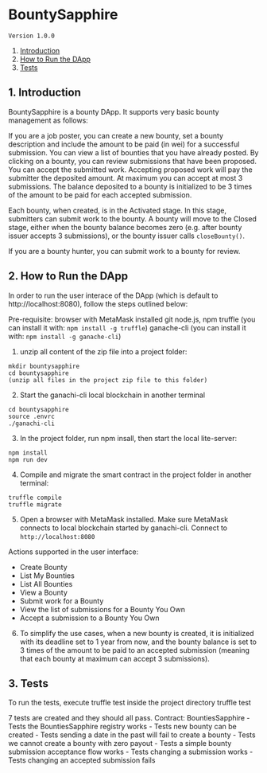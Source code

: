 # BountySapphire

`Version 1.0.0`

1. [Introduction](#1-introduction)
2. [How to Run the DApp](#2-steps)
3. [Tests](#3-tests)


## 1. Introduction

BountySapphire is a bounty DApp. It supports very basic bounty management as follows:

If you are a job poster, you can create a new bounty, set a bounty description and include the amount to be paid (in wei) for a successful submission. You can view a list of bounties that you have already posted. By clicking on a bounty, you can review submissions that have been proposed. You can accept the submitted work. Accepting proposed work will pay the submitter the deposited amount. At maximum you can accept at most 3 submissions. The balance deposited to a bounty is initialized to be 3 times of the amount to be paid for each accepted submission.

Each bounty, when created, is in the Activated stage. In this stage, submitters can submit work to the bounty. A bounty will move to the Closed stage, either when the bounty balance becomes zero (e.g. after bounty issuer accepts 3 submissions), or the bounty issuer calls `closeBounty()`.

If you are a bounty hunter, you can submit work to a bounty for review.


## 2. How to Run the DApp

In order to run the user interace of the DApp (which is default to http://localhost:8080), follow the steps outlined below:

Pre-requisite:
browser with MetaMask installed
git
node.js, npm
truffle (you can install it with: `npm install -g truffle`)
ganache-cli (you can install it with: `npm install -g ganache-cli`)

1. unzip all content of the zip file into a project folder:
```
mkdir bountysapphire
cd bountysapphire
(unzip all files in the project zip file to this folder) 
```

2. Start the ganachi-cli local blockchain in another terminal
```
cd bountysapphire
source .envrc
./ganachi-cli
```

3. In the project folder, run npm insall, then start the local lite-server: 
```
npm install
npm run dev
```

4. Compile and migrate the smart contract in the project folder in another terminal:
```
truffle compile
truffle migrate
```

5. Open a browser with MetaMask installed. Make sure MetaMask connects to local blockchain started by ganachi-cli. Connect to `http://localhost:8080`

Actions supported in the user interface: 
- Create Bounty
- List My Bounties
- List All Bounties
- View a Bounty
- Submit work for a Bounty
- View the list of submissions for a Bounty You Own
- Accept a submission to a Bounty You Own

6. To simplify the use cases, when a new bounty is created, it is initialized with its deadline set to 1 year from now, and the bounty balance is set to 3 times of the amount to be paid to an accepted submission (meaning that each bounty at maximum can accept 3 submissions).


## 3. Tests

To run the tests, execute truffle test inside the project directory
truffle test

7 tests are created and they should all pass.
  Contract: BountiesSapphire
    - Tests the BountiesSapphire registry works
    - Tests new bounty can be created
    - Tests sending a date in the past will fail to create a bounty
    - Tests we cannot create a bounty with zero payout
    - Tests a simple bounty submission acceptance flow works
    - Tests changing a submission works
    - Tests changing an accepted submission fails


